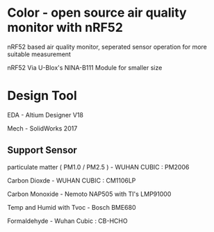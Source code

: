  Color - open source air quality monitor with nRF52
===================================

nRF52 based air quality monitor, seperated sensor operation for more suitable measurement

nRF52 Via U-Blox's NINA-B111 Module for smaller size 


# Design Tool

EDA - Altium Designer V18

Mech - SolidWorks 2017


## Support Sensor

particulate matter ( PM1.0 / PM2.5 ) - WUHAN CUBIC : PM2006

Carbon Dioxde - WUHAN CUBIC : CM1106LP

Carbon Monoxide - Nemoto NAP505 with TI's LMP91000

Temp and Humid with Tvoc - Bosch BME680

Formaldehyde - Wuhan Cubic : CB-HCHO
